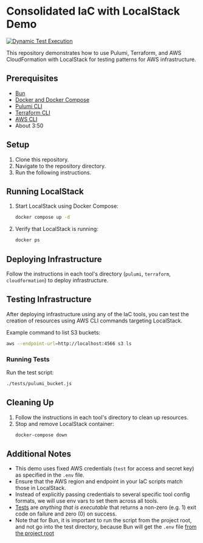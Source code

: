 # Consolidated IaC with LocalStack Demo

[![Dynamic Test Execution](https://github.com/KinetechSolutions/iac-patterns/actions/workflows/test.yaml/badge.svg)](https://github.com/KinetechSolutions/iac-patterns/actions/workflows/test.yaml)

This repository demonstrates how to use Pulumi, Terraform, and AWS CloudFormation with LocalStack for testing patterns for AWS infrastructure.

## Prerequisites

- [Bun](https://bun.sh/docs/installation)
- [Docker and Docker Compose](https://docs.docker.com/get-docker/)
- [Pulumi CLI](https://www.pulumi.com/docs/install/)
- [Terraform CLI](https://developer.hashicorp.com/terraform/tutorials/aws-get-started/install-cli)
- [AWS CLI](https://docs.aws.amazon.com/cli/latest/userguide/getting-started-install.html)
- About 3:50

## Setup

1. Clone this repository.
2. Navigate to the repository directory.
3. Run the following instructions.

## Running LocalStack

1. Start LocalStack using Docker Compose:
   ```sh
   docker compose up -d
   ```

2. Verify that LocalStack is running:
   ```sh
   docker ps
   ```

## Deploying Infrastructure

Follow the instructions in each tool's directory (`pulumi`, `terraform`, `cloudformation`) to deploy infrastructure.

## Testing Infrastructure

After deploying infrastructure using any of the IaC tools, you can test the creation of resources using AWS CLI commands targeting LocalStack.

Example command to list S3 buckets:

```sh
aws --endpoint-url=http://localhost:4566 s3 ls
```

### Running Tests

Run the test script:

```sh
./tests/pulumi_bucket.js
```

## Cleaning Up

1. Follow the instructions in each tool's directory to clean up resources.
2. Stop and remove LocalStack container:
   ```sh
   docker-compose down
   ```

## Additional Notes

- This demo uses fixed AWS credentials (`test` for access and secret key) as specified in the `.env` file.
- Ensure that the AWS region and endpoint in your IaC scripts match those in LocalStack.
- Instead of explicitly passing credentials to several specific tool config formats, we will use env vars to set them across all tools.
- [Tests](./tests/) are _anything that is executable_ that returns a non-zero (e.g. 1) exit code on failure and zero (0) on success.
- Note that for Bun, it is important to run the script from the project root, and not go into the test directory, because Bun will get the `.env` file [from the project root](https://bun.sh/guides/runtime/set-env)
